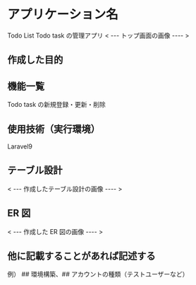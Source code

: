 # アプリケーション名

Todo List
Todo task の管理アプリ
< --- トップ画面の画像 ---- >

## 作成した目的

## 機能一覧

Todo task の新規登録・更新・削除

## 使用技術（実行環境）

Laravel9

## テーブル設計

< --- 作成したテーブル設計の画像 ---- >

## ER 図

< --- 作成した ER 図の画像 ---- >

## 他に記載することがあれば記述する

例） ## 環境構築、## アカウントの種類（テストユーザーなど）
